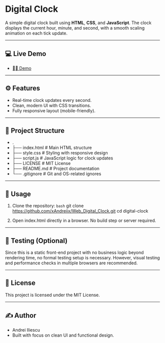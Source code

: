 # Digital Clock

A simple digital clock built using **HTML**, **CSS**, and **JavaScript**. The clock displays the current hour, minute, and second, with a smooth scaling animation on each tick update.

---

## 💻 Live Demo

- [⛓️‍💥 Demo](https://web-digital-clock-woad.vercel.app/)

---

## ⚙️ Features

- Real-time clock updates every second.
- Clean, modern UI with CSS transitions.
- Fully responsive layout (mobile-friendly).

---

## 📁 Project Structure

- .
- ├── index.html         # Main HTML structure
- ├── style.css          # Styling with responsive design
- ├── script.js          # JavaScript logic for clock updates
- ├── LICENSE            # MIT License
- ├── README.md          # Project documentation
- └── .gitignore         # Git and OS-related ignores

---

## 🔧 Usage

1. Clone the repository:
   ```bash```
   git clone https://github.com/xAndreiix/Web_Digital_Clock.git
   cd digital-clock

2. Open index.html directly in a browser. No build step or server required.

---

## 🧪 Testing (Optional)
Since this is a static front-end project with no business logic beyond rendering time, no formal testing setup is necessary. However, visual testing and performance checks in multiple browsers are recommended.

---

## 📄 License
This project is licensed under the MIT License.

---

## ✍️ Author
- Andrei Iliescu
- Built with focus on clean UI and functional design.
